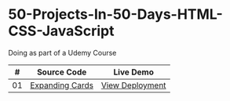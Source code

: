 # 50-Projects-In-50-Days-HTML-CSS-JavaScript
Doing as part of a Udemy Course



|  #  | Source Code                                                                                                                     | Live Demo                                                                         |
| :-: | --------------------------------------------------------------------------------------------------------------------------- | --------------------------------------------------------------------------------- |
| 01  | [Expanding Cards](https://github.com/yvrakesh/50-Projects-In-50-Days-HTML-CSS-JavaScript/tree/main/Project-01)                             | [View Deployment](https://yvrakesh.github.io/50-Projects-In-50-Days-HTML-CSS-JavaScript/Project-01/)    
